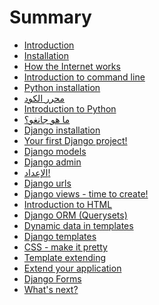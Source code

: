 # Summary

*   [Introduction][1]
*   [Installation][2]
*   [How the Internet works][3]
*   [Introduction to command line][4]
*   [Python installation][5]
*   [محرر الكود][6]
*   [Introduction to Python][7]
*   [ما هو جانغو؟][8]
*   [Django installation][9]
*   [Your first Django project!][10]
*   [Django models][11]
*   [Django admin][12]
*   [الإعداد!][13]
*   [Django urls][14]
*   [Django views - time to create!][15]
*   [Introduction to HTML][16]
*   [Django ORM (Querysets)][17]
*   [Dynamic data in templates][18]
*   [Django templates][19]
*   [CSS - make it pretty][20]
*   [Template extending][21]
*   [Extend your application][22]
*   [Django Forms][23]
*   [What's next?][24]

 [1]: README.md
 [2]: installation/README.md
 [3]: how_the_internet_works/README.md
 [4]: intro_to_command_line/README.md
 [5]: python_installation/README.md
 [6]: code_editor/README.md
 [7]: python_introduction/README.md
 [8]: django/README.md
 [9]: django_installation/README.md
 [10]: django_start_project/README.md
 [11]: django_models/README.md
 [12]: django_admin/README.md
 [13]: deploy/README.md
 [14]: django_urls/README.md
 [15]: django_views/README.md
 [16]: html/README.md
 [17]: django_orm/README.md
 [18]: dynamic_data_in_templates/README.md
 [19]: django_templates/README.md
 [20]: css/README.md
 [21]: template_extending/README.md
 [22]: extend_your_application/README.md
 [23]: django_forms/README.md
 [24]: whats_next/README.md